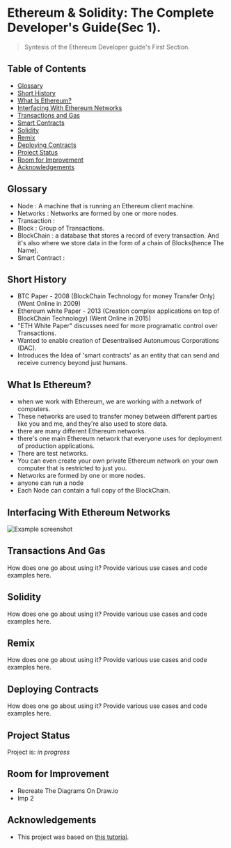 # Ethereum & Solidity: The Complete Developer's Guide(Sec 1).
> Syntesis of the Ethereum Developer guide's First Section.


## Table of Contents
* [Glossary](#glossary)
* [Short History](#short-history)
* [What Is Ethereum?](#what-is-ethereum)
* [Interfacing With Ethereum Networks](#interfacing-with-ethereum-networks)
* [Transactions and Gas](#transactions-and-gas)
* [Smart Contracts](#solidity)
* [Solidity](#solidity)
* [Remix](#remix)
* [Deploying Contracts](#deploying-contracts)
* [Project Status](#project-status)
* [Room for Improvement](#room-for-improvement)
* [Acknowledgements](#acknowledgements)



## Glossary

- Node : A machine that is running an Ethereum client machine.
- Networks : Networks are formed by one or more nodes.
- Transaction : 
- Block : Group of Transactions. 
- BlockChain : a database that stores a record of every transaction. And it's also where we store data in the form of a chain of Blocks(hence The Name).
- Smart Contract : 


## Short History
- BTC Paper - 2008 (BlockChain Technology for money Transfer Only) (Went Online in 2009)
- Ethereum white Paper - 2013 (Creation complex applications on top of BlockChain Technology) (Went Online in 2015)
- "ETH White Paper" discusses need for more programatic control over Transactions.
- Wanted to enable creation of Desentralised Autonumous Corporations (DAC).
- Introduces the Idea of 'smart contracts' as an entity that can send and receive currency beyond just humans. 


## What Is Ethereum?
- when we work with Ethereum, we are working with a network of computers.
- These networks are used to transfer money between different parties like you and me, and they're also
used to store data.
- there are many different Ethereum networks.
- there's one main Ethereum network that everyone uses for deployment of production applications.
- There are test networks.
- You can even create your own private Ethereum network on your own computer that is restricted to just you.
- Networks are formed by one or more nodes.
- anyone can run a node
- Each Node can contain a full copy of the BlockChain.


## Interfacing With Ethereum Networks
![Example screenshot](./img/screenshot.png)




## Transactions And Gas
How does one go about using it?
Provide various use cases and code examples here.


## Solidity
How does one go about using it?
Provide various use cases and code examples here.

## Remix
How does one go about using it?
Provide various use cases and code examples here.

## Deploying Contracts
How does one go about using it?
Provide various use cases and code examples here.


## Project Status
Project is: _in progress_ 


## Room for Improvement

- Recreate The Diagrams On Draw.io
- Imp 2


## Acknowledgements

- This project was based on [this tutorial](https://www.udemy.com/course/ethereum-and-solidity-the-complete-developers-guide/).

